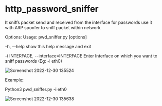 # http_password_sniffer
It sniffs packet send and received from the interface for passwords use it with ARP spoofer to sniff packet within network

Options:
Usage: pwd_sniffer.py [options]

  
  -h, --help                 show this help message and exit
  
  -i INTERFACE, --interface=INTERFACE     Enter Interface on which you want to sniff passwords (Eg: -i eth0)

![Screenshot 2022-12-30 135524](https://user-images.githubusercontent.com/109381227/210052084-48725eb8-f763-4a8c-b5ba-6849677a1d61.jpg)

Example:

Python3 pwd_sniffer.py -i eth0

![Screenshot 2022-12-30 135638](https://user-images.githubusercontent.com/109381227/210052188-a5ff4a75-2865-48e1-b125-b6e5de2bd081.jpg)
